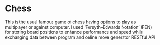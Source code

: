 # Chess
This is the usual famous game of chess having options to play as multiplayer or against computer. I used ‘Forsyth–Edwards Notation’ (FEN) for storing board positions to enhance performance and speed while exchanging data between program and online move generator RESTful API
